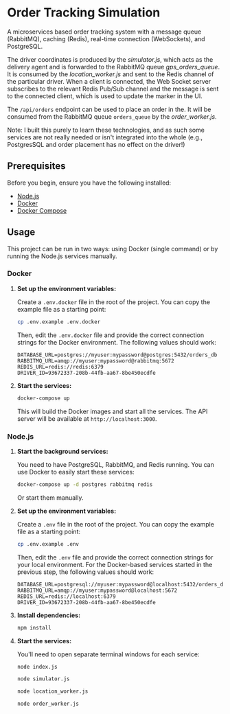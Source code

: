 # Order Tracking Simulation

A microservices based order tracking system with a message queue (RabbitMQ), caching (Redis), real-time connection (WebSockets), and PostgreSQL.

The driver coordinates is produced by the _simulator.js_, which acts as the delivery agent and is forwarded to the RabbitMQ queue _gps_orders_queue_. It is consumed by the _location_worker.js_ and sent to the Redis channel of the particular driver. When a client is connected, the Web Socket server subscribes to the relevant Redis Pub/Sub channel and the message is sent to the connected client, which is used to update the marker in the UI.

The `/api/orders` endpoint can be used to place an order in the. It will be consumed from the RabbitMQ queue `orders_queue` by the _order_worker.js_.

Note: I built this purely to learn these technologies, and as such some services are not really needed or isn't integrated into the whole (e.g., PostgresSQL and order placement has no effect on the driver!)

## Prerequisites

Before you begin, ensure you have the following installed:

- [Node.js](https://nodejs.org/en/)
- [Docker](https://www.docker.com/get-started)
- [Docker Compose](https://docs.docker.com/compose/install/)

## Usage

This project can be run in two ways: using Docker (single command) or by running the Node.js services manually.

### Docker

1.  **Set up the environment variables:**

    Create a `.env.docker` file in the root of the project. You can copy the example file as a starting point:

    ```bash
    cp .env.example .env.docker
    ```

    Then, edit the `.env.docker` file and provide the correct connection strings for the Docker environment. The following values should work:

    ```
    DATABASE_URL=postgres://myuser:mypassword@postgres:5432/orders_db
    RABBITMQ_URL=amqp://myuser:mypassword@rabbitmq:5672
    REDIS_URL=redis://redis:6379
    DRIVER_ID=93672337-208b-44fb-aa67-8be450ecdfe
    ```

2.  **Start the services:**

    ```bash
    docker-compose up
    ```

    This will build the Docker images and start all the services. The API server will be available at `http://localhost:3000`.

### Node.js

1.  **Start the background services:**

    You need to have PostgreSQL, RabbitMQ, and Redis running. You can use Docker to easily start these services:

    ```bash
    docker-compose up -d postgres rabbitmq redis
    ```

    Or start them manually.

2.  **Set up the environment variables:**

    Create a `.env` file in the root of the project. You can copy the example file as a starting point:

    ```bash
    cp .env.example .env
    ```

    Then, edit the `.env` file and provide the correct connection strings for your local environment. For the Docker-based services started in the previous step, the following values should work:

    ```
    DATABASE_URL=postgresql://myuser:mypassword@localhost:5432/orders_db
    RABBITMQ_URL=amqp://myuser:mypassword@localhost:5672
    REDIS_URL=redis://localhost:6379
    DRIVER_ID=93672337-208b-44fb-aa67-8be450ecdfe
    ```

3.  **Install dependencies:**

    ```bash
    npm install
    ```

4.  **Start the services:**

    You'll need to open separate terminal windows for each service:

    ```bash
    node index.js

    node simulator.js

    node location_worker.js

    node order_worker.js
    ```
